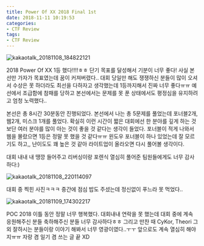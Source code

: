 ```yaml
---
title: Power Of XX 2018 Final 1st
date: 2018-11-11 10:19:53
categories:
- CTF Review
tags:
- CTF Review
---
```



![kakaotalk_20181108_184822121](https://user-images.githubusercontent.com/36659181/48307915-9c9c1880-e59a-11e8-88ee-52a7cee2a64c.jpg)

2018 Power Of XX 1등 했다!!!!ㅎㅎ 단기 목표를 달성해서 기분이 너무 좋다! 사실 본선만 가자가 목표였는데 꿈이 커져버렸다.. 대회 당일만 해도 쟁쟁하신 분들이 많이 오셔서 수상은 못 하더라도 최선을 다하자고 생각했는데 1등까지해서 진짜 너무 좋다ㅠㅠ 예선에서 조급함에 참패를 당하고 본선에서는 문제를 못 푼 상태에서도 평정심을 유지하려고 엄청 노력했다..

본선은 총 8시간 30분동안 진행되었다. 본선에서 나는 총 5문제를 풀었는데 포너블2개, 웹2개, 미스크 1개를 풀었다. 확실히 이런 시간이 짧은 대회에선 한 분야를 깊게 하는 것 보단 여러 분야를 많이 아는 것이 좋을 것 같다는 생각이 들었다. 포너블이 적게 나와서 웹을 몰랐으면 1등은 정말 못 했을 것 같다ㅠㅠ 윈도우 포너블이 하나 있었는데 잘 모르기도 하고,, 난이도도 꽤 높은 것 같아 라이트업이 올라오면 다시 풀어볼 생각이다.

대회 내내 내 땡깡 들어주고 리버싱이랑 포렌식 열심히 풀어준 팀원들에게도 너무 감사하다:)



![kakaotalk_20181108_220114097](https://user-images.githubusercontent.com/36659181/48307912-8d1ccf80-e59a-11e8-98bb-4591ab70513c.jpg)

대회 중 찍힌 사진ㅋㅋㅋ 중간에 점심 밥도 주셨는데 정신없이 푸느라 못 먹었다.. 



![kakaotalk_20181109_174302217](https://user-images.githubusercontent.com/36659181/48307972-2bf5fb80-e59c-11e8-8b85-17c1731e26ee.jpg)

POC 2018 이틀 동안 정말 너무 행복했다. 대회내내 연락을 못 했는데 대회 중에 계속 응원해주신 분들 축하해주신 분들 너무 감사하다ㅎㅎ 그리고 만찬 때 CyKor, Theori 그 외 잘하시는 분들이랑 이야기 해봐서 너무 영광이였다..ㅜㅜ 앞으로도 계속 열심히 해야지ㅠㅠ 자랑 겸 일기 겸 쓰는 글 끝 XD

